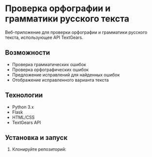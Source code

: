 # Проверка орфографии и грамматики русского текста

Веб-приложение для проверки орфографии и грамматики русского текста, использующее API TextGears.

## Возможности

- Проверка грамматических ошибок
- Проверка орфографических ошибок
- Предложение исправлений для найденных ошибок
- Отображение исправленного варианта текста

## Технологии

- Python 3.x
- Flask
- HTML/CSS
- TextGears API

## Установка и запуск

1. Клонируйте репозиторий: